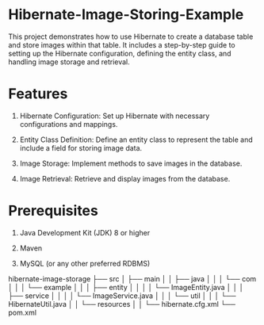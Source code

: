 # Hibernate-Image-Storing-Example
This project demonstrates how to use Hibernate to create a database table and store images within that table. It includes a step-by-step guide to setting up the Hibernate configuration, defining the entity class, and handling image storage and retrieval.


# Features
1. Hibernate Configuration: Set up Hibernate with necessary configurations and mappings.

2. Entity Class Definition: Define an entity class to represent the table and include a field for storing image data.

3. Image Storage: Implement methods to save images in the database.

4. Image Retrieval: Retrieve and display images from the database.

# Prerequisites
1. Java Development Kit (JDK) 8 or higher

2. Maven

3. MySQL (or any other preferred RDBMS)


hibernate-image-storage
├── src
│   ├── main
│   │   ├── java
│   │   │   └── com
│   │   │       └── example
│   │   │           ├── entity
│   │   │           │   └── ImageEntity.java
│   │   │           ├── service
│   │   │           │   └── ImageService.java
│   │   │           └── util
│   │   │               └── HibernateUtil.java
│   │   └── resources
│   │       └── hibernate.cfg.xml
└── pom.xml
